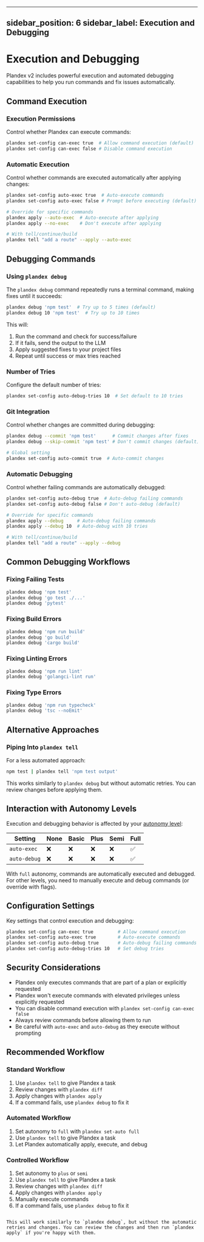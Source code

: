 
---
sidebar_position: 6
sidebar_label: Execution and Debugging
---

# Execution and Debugging

Plandex v2 includes powerful execution and automated debugging capabilities to help you run commands and fix issues automatically.

## Command Execution

### Execution Permissions

Control whether Plandex can execute commands:

```bash
plandex set-config can-exec true  # Allow command execution (default)
plandex set-config can-exec false # Disable command execution
```

### Automatic Execution

Control whether commands are executed automatically after applying changes:

```bash
plandex set-config auto-exec true  # Auto-execute commands
plandex set-config auto-exec false # Prompt before executing (default)

# Override for specific commands
plandex apply --auto-exec  # Auto-execute after applying
plandex apply --no-exec    # Don't execute after applying

# With tell/continue/build
plandex tell "add a route" --apply --auto-exec
```

## Debugging Commands

### Using `plandex debug`

The `plandex debug` command repeatedly runs a terminal command, making fixes until it succeeds:

```bash
plandex debug 'npm test'  # Try up to 5 times (default)
plandex debug 10 'npm test'  # Try up to 10 times
```

This will:
1. Run the command and check for success/failure
2. If it fails, send the output to the LLM
3. Apply suggested fixes to your project files
4. Repeat until success or max tries reached

### Number of Tries

Configure the default number of tries:

```bash
plandex set-config auto-debug-tries 10  # Set default to 10 tries
```

### Git Integration

Control whether changes are committed during debugging:

```bash
plandex debug --commit 'npm test'      # Commit changes after fixes
plandex debug --skip-commit 'npm test' # Don't commit changes (default)

# Global setting
plandex set-config auto-commit true  # Auto-commit changes
```

### Automatic Debugging

Control whether failing commands are automatically debugged:

```bash
plandex set-config auto-debug true  # Auto-debug failing commands
plandex set-config auto-debug false # Don't auto-debug (default)

# Override for specific commands
plandex apply --debug     # Auto-debug failing commands
plandex apply --debug 10  # Auto-debug with 10 tries

# With tell/continue/build
plandex tell "add a route" --apply --debug
```

## Common Debugging Workflows

### Fixing Failing Tests

```bash
plandex debug 'npm test'
plandex debug 'go test ./...'
plandex debug 'pytest'
```

### Fixing Build Errors

```bash
plandex debug 'npm run build'
plandex debug 'go build'
plandex debug 'cargo build'
```

### Fixing Linting Errors

```bash
plandex debug 'npm run lint'
plandex debug 'golangci-lint run'
```

### Fixing Type Errors

```bash
plandex debug 'npm run typecheck'
plandex debug 'tsc --noEmit'
```

## Alternative Approaches

### Piping Into `plandex tell`

For a less automated approach:

```bash
npm test | plandex tell 'npm test output'
```

This works similarly to `plandex debug` but without automatic retries. You can review changes before applying them.

## Interaction with Autonomy Levels

Execution and debugging behavior is affected by your [autonomy level](./autonomy.md):

| Setting | None | Basic | Plus | Semi | Full |
| ------- | ---- | ----- | ---- | ---- | ---- |
| `auto-exec` | ❌ | ❌ | ❌ | ❌ | ✅ |
| `auto-debug` | ❌ | ❌ | ❌ | ❌ | ✅ |

With `full` autonomy, commands are automatically executed and debugged. For other levels, you need to manually execute and debug commands (or override with flags).

## Configuration Settings

Key settings that control execution and debugging:

```bash
plandex set-config can-exec true         # Allow command execution
plandex set-config auto-exec true        # Auto-execute commands
plandex set-config auto-debug true       # Auto-debug failing commands
plandex set-config auto-debug-tries 10   # Set debug tries
```

## Security Considerations

- Plandex only executes commands that are part of a plan or explicitly requested
- Plandex won't execute commands with elevated privileges unless explicitly requested
- You can disable command execution with `plandex set-config can-exec false`
- Always review commands before allowing them to run
- Be careful with `auto-exec` and `auto-debug` as they execute without prompting

## Recommended Workflow

### Standard Workflow
1. Use `plandex tell` to give Plandex a task
2. Review changes with `plandex diff`
3. Apply changes with `plandex apply`
4. If a command fails, use `plandex debug` to fix it

### Automated Workflow
1. Set autonomy to `full` with `plandex set-auto full`
2. Use `plandex tell` to give Plandex a task
3. Let Plandex automatically apply, execute, and debug

### Controlled Workflow
1. Set autonomy to `plus` or `semi`
2. Use `plandex tell` to give Plandex a task
3. Review changes with `plandex diff`
4. Apply changes with `plandex apply`
5. Manually execute commands
6. If a command fails, use `plandex debug` to fix it
```

This will work similarly to `plandex debug`, but without the automatic retries and changes. You can review the changes and then run `plandex apply` if you're happy with them.

